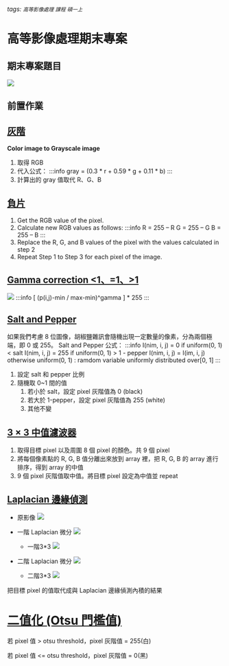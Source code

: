 ###### tags: `高等影像處理` `課程` `碩一上`
# 高等影像處理期末專案

## 期末專案題目
![](https://i.imgur.com/OAnONgD.png)


## 前置作業

## [灰階](https://medium.com/javarevisited/converting-rgb-image-to-the-grayscale-image-in-java-9e1edc5bd6e7)
**Color image to Grayscale image**

1. 取得 RGB
3. 代入公式：
    :::info 
    gray = (0.3 * r + 0.59 * g + 0.11 * b)
    :::
5. 計算出的 gray 值取代 R、G、B

## [負片](https://www.geeksforgeeks.org/image-processing-in-java-colored-image-to-negative-image-conversion/?ref=lbp)
1. Get the RGB value of the pixel.
2. Calculate new RGB values as follows:
    :::info 
    R = 255 – R
    G = 255 – G
    B = 255 – B
    :::
3. Replace the R, G, and B values of the pixel with the values calculated in step 2
4. Repeat Step 1 to Step 3 for each pixel of the image.

## [Gamma correction <1、=1、>1](https://drive.google.com/file/d/1x54pkPdmo8aGKWwPlEEgvSgSzNuEPjGD/view?usp=sharing)
![](https://i.imgur.com/yLpsPvg.png)
:::info
[ (p(i,j)-min / max-min)^gamma ] * 255
:::

## [Salt and Pepper](https://www.cnblogs.com/oomusou/archive/2006/12/21/598795.html)
如果我們考慮 8 位圖像，胡椒鹽雜訊會隨機出現一定數量的像素，分為兩個極端，即 0 或 255。
Salt and Pepper 公式：
:::info 
I(nim, i, j) = 0 if uniform(0, 1) < salt
I(nim, i, j) = 255 if uniform(0, 1) > 1 - pepper
I(nim, i, j) = I(im, i, j) otherwise
uniform(0, 1) : ramdom variable uniformly distributed over[0, 1]
:::

1. 設定 salt 和 pepper 比例
2. 隨機取 0~1 間的值
    1. 若小於 salt，設定 pixel 灰階值為 0 (black)
    2. 若大於 1-pepper，設定 pixel 灰階值為 255 (white)
    3. 其他不變

## [3 × 3 中值濾波器](https://github.com/praserocking/MedianFilter/blob/master/MedianFilter.java)
1. 取得目標 pixel 以及周圍 8 個 pixel 的顏色。共 9 個 pixel
2. 將每個像素點的 R, G, B 值分離出來放到 array 裡，把 R, G, B 的 array 進行排序，得到 array 的中值
3. 9 個 pixel 灰階值取中值。將目標 pixel 設定為中值並 repeat

## [Laplacian 邊緣偵測](https://introcs.cs.princeton.edu/java/31datatype/LaplaceFilter.java.html)
-  原影像
    ![](https://i.imgur.com/SsUi9xB.png)
    
-  一階 Laplacian 微分
    ![](https://i.imgur.com/xe3llhj.png)
    -  一階3*3
        ![](https://i.imgur.com/LjsGoKn.png)

-  二階 Laplacian 微分
    ![](https://i.imgur.com/qiPKsow.png)
    -  二階3*3
        ![](https://i.imgur.com/Y83lkSm.png)

把目標 pixel 的值取代成與 Laplacian 邊緣偵測內積的結果

# [二值化 (Otsu 門檻值)](https://developer.aliyun.com/article/47939)
若 pixel 值 > otsu threshold，pixel 灰階值 = 255(白)

若 pixel 值 <= otsu threshold，pixel 灰階值 = 0(黑)
